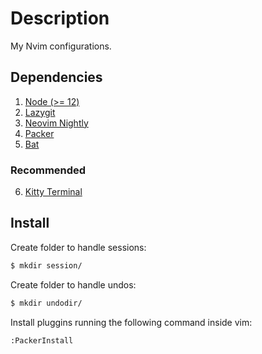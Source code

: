 # Description

My Nvim configurations.

## Dependencies

1. [Node (>= 12)](https://nodejs.org/en/download/)
3. [Lazygit](https://github.com/jesseduffield/lazygit)
4. [Neovim Nightly](https://github.com/neovim/neovim/releases)
5. [Packer](https://github.com/wbthomason/packer.nvim)
6. [Bat](https://github.com/sharkdp/bat)

### Recommended

6. [Kitty Terminal](https://sw.kovidgoyal.net/kitty/)

## Install

Create folder to handle sessions:

```sh
$ mkdir session/
```

Create folder to handle undos:

```sh
$ mkdir undodir/
```

Install pluggins running the following command inside vim:

```sh
:PackerInstall
```
